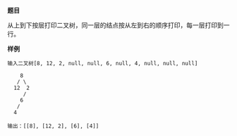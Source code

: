 **题目**  

从上到下按层打印二叉树，同一层的结点按从左到右的顺序打印，每一层打印到一行。

**样例**  
```
输入二叉树[8, 12, 2, null, null, 6, null, 4, null, null, null]  

    8
   / \
  12  2
     /
    6
   /
  4

输出：[[8], [12, 2], [6], [4]]
```